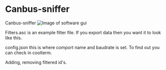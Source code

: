 # Canbus-sniffer
Canbus-sniffer
![Image of software gui](Canbus-sniffer/content/canbussniffer.png)

Filters.asc is an example filter file. If you export data then you want it to look like this.

config.json this is where comport name and baudrate is set. To find out you can check in coolterm.

Adding, removing filtered id's.
